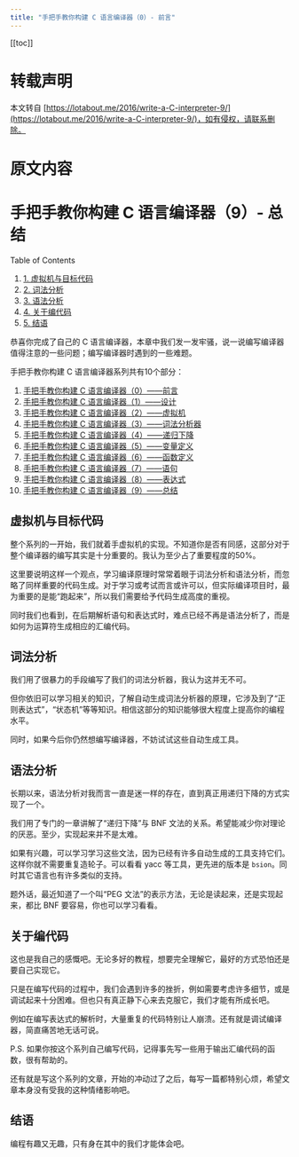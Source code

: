 ```yaml
---
title: "手把手教你构建 C 语言编译器（0）- 前言"
---
```


[[toc]]

# 转载声明

本文转自 [https://lotabout.me/2016/write-a-C-interpreter-9/](https://lotabout.me/2016/write-a-C-interpreter-9/)，如有侵权，请联系删除。

# 原文内容

手把手教你构建 C 语言编译器（9）- 总结
======================

Table of Contents

1.  [1. 虚拟机与目标代码](about:blank#%E8%99%9A%E6%8B%9F%E6%9C%BA%E4%B8%8E%E7%9B%AE%E6%A0%87%E4%BB%A3%E7%A0%81)
2.  [2. 词法分析](about:blank#%E8%AF%8D%E6%B3%95%E5%88%86%E6%9E%90)
3.  [3. 语法分析](about:blank#%E8%AF%AD%E6%B3%95%E5%88%86%E6%9E%90)
4.  [4. 关于编代码](about:blank#%E5%85%B3%E4%BA%8E%E7%BC%96%E4%BB%A3%E7%A0%81)
5.  [5. 结语](about:blank#%E7%BB%93%E8%AF%AD)

恭喜你完成了自己的 C 语言编译器，本章中我们发一发牢骚，说一说编写编译器值得注意的一些问题；编写编译器时遇到的一些难题。

手把手教你构建 C 语言编译器系列共有10个部分：

1.  [手把手教你构建 C 语言编译器（0）——前言](http://lotabout.me/2015/write-a-C-interpreter-0/)
2.  [手把手教你构建 C 语言编译器（1）——设计](http://lotabout.me/2015/write-a-C-interpreter-1/)
3.  [手把手教你构建 C 语言编译器（2）——虚拟机](http://lotabout.me/2015/write-a-C-interpreter-2/)
4.  [手把手教你构建 C 语言编译器（3）——词法分析器](http://lotabout.me/2015/write-a-C-interpreter-3/)
5.  [手把手教你构建 C 语言编译器（4）——递归下降](http://lotabout.me/2016/write-a-C-interpreter-4/)
6.  [手把手教你构建 C 语言编译器（5）——变量定义](http://lotabout.me/2016/write-a-C-interpreter-5/)
7.  [手把手教你构建 C 语言编译器（6）——函数定义](http://lotabout.me/2016/write-a-C-interpreter-6/)
8.  [手把手教你构建 C 语言编译器（7）——语句](http://lotabout.me/2016/write-a-C-interpreter-7/)
9.  [手把手教你构建 C 语言编译器（8）——表达式](http://lotabout.me/2016/write-a-C-interpreter-8/)
10.  [手把手教你构建 C 语言编译器（9）——总结](http://lotabout.me/2016/write-a-C-interpreter-9/)

[](about:blank#%E8%99%9A%E6%8B%9F%E6%9C%BA%E4%B8%8E%E7%9B%AE%E6%A0%87%E4%BB%A3%E7%A0%81)虚拟机与目标代码
------------------------------------------------------------------------------------------------

整个系列的一开始，我们就着手虚拟机的实现。不知道你是否有同感，这部分对于整个编译器的编写其实是十分重要的。我认为至少占了重要程度的50%。

这里要说明这样一个观点，学习编译原理时常常着眼于词法分析和语法分析，而忽略了同样重要的代码生成。对于学习或考试而言或许可以，但实际编译项目时，最为重要的是能“跑起来”，所以我们需要给予代码生成高度的重视。

同时我们也看到，在后期解析语句和表达式时，难点已经不再是语法分析了，而是如何为运算符生成相应的汇编代码。

[](about:blank#%E8%AF%8D%E6%B3%95%E5%88%86%E6%9E%90)词法分析
--------------------------------------------------------

我们用了很暴力的手段编写了我们的词法分析器，我认为这并无不可。

但你依旧可以学习相关的知识，了解自动生成词法分析器的原理，它涉及到了“正则表达式”，“状态机”等等知识。相信这部分的知识能够很大程度上提高你的编程水平。

同时，如果今后你仍然想编写编译器，不妨试试这些自动生成工具。

[](about:blank#%E8%AF%AD%E6%B3%95%E5%88%86%E6%9E%90)语法分析
--------------------------------------------------------

长期以来，语法分析对我而言一直是迷一样的存在，直到真正用递归下降的方式实现了一个。

我们用了专门的一章讲解了“递归下降”与 BNF 文法的关系。希望能减少你对理论的厌恶。至少，实现起来并不是太难。

如果有兴趣，可以学习学习这些文法，因为已经有许多自动生成的工具支持它们。这样你就不需要重复造轮子。可以看看 yacc 等工具，更先进的版本是 `bsion`。同时其它语言也有许多类似的支持。

题外话，最近知道了一个叫“PEG 文法”的表示方法，无论是读起来，还是实现起来，都比 BNF 要容易，你也可以学习看看。

[](about:blank#%E5%85%B3%E4%BA%8E%E7%BC%96%E4%BB%A3%E7%A0%81)关于编代码
------------------------------------------------------------------

这也是我自己的感慨吧。无论多好的教程，想要完全理解它，最好的方式恐怕还是要自己实现它。

只是在编写代码的过程中，我们会遇到许多的挫折，例如需要考虑许多细节，或是调试起来十分困难。但也只有真正静下心来去克服它，我们才能有所成长吧。

例如在编写表达式的解析时，大量重复的代码特别让人崩溃。还有就是调试编译器，简直痛苦地无话可说。

P.S. 如果你按这个系列自己编写代码，记得事先写一些用于输出汇编代码的函数，很有帮助的。

还有就是写这个系列的文章，开始的冲动过了之后，每写一篇都特别心烦，希望文章本身没有受我的这种情绪影响吧。

[](about:blank#%E7%BB%93%E8%AF%AD)结语
------------------------------------

编程有趣又无趣，只有身在其中的我们才能体会吧。
